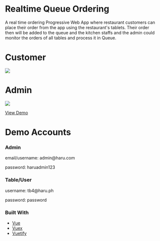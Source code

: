 # Realtime Queue Ordering  

A real time ordering Progressive Web App where restaurant customers can place their order from the
app using the restaurant's tablets. Their order then will be added to the queue and the kitchen staffs and the admin could
monitor the orders of all tables and process it in Queue.

# Customer
![](https://i.gyazo.com/08a2b7f3bc09ec84e89f29980ecb3a9c.gif)

# Admin
![](https://i.gyazo.com/1b9fe6249a7564c6b231b6505d4c7c91.gif)

 <a href="https://harux-queue-ordering.vercel.app" target="_blank">View Demo</a>
 
# Demo Accounts
  <h3> Admin </h3> 
  <p> email/username:  admin@haru.com</p>
  <p> password: haruadmin123 </p>
  
  <h3> Table/User </h3>
  <p> username:  tb4@haru.ph</p>
  <p> password: password </p>
  
  
### Built With
* [Vue](https://vuejs.org/)
* [Vuex](https://vuex.vuejs.org/)
* [Vuetify](https://vuetifyjs.com/en/)

